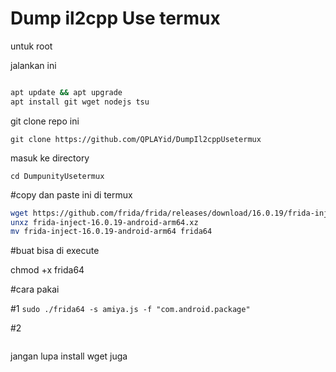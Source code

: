 # Dump il2cpp Use termux 

untuk root 

jalankan ini 

```bash

apt update && apt upgrade
apt install git wget nodejs tsu
```

git clone repo ini 
```
git clone https://github.com/QPLAYid/DumpIl2cppUsetermux
``` 
masuk ke directory 
```
cd DumpunityUsetermux 
```

#copy dan paste ini di termux 


```bash
wget https://github.com/frida/frida/releases/download/16.0.19/frida-inject-16.0.19-android-arm64.xz
unxz frida-inject-16.0.19-android-arm64.xz
mv frida-inject-16.0.19-android-arm64 frida64
```

#buat bisa di execute 

chmod +x frida64



#cara pakai 

#1 
```sudo ./frida64 -s amiya.js -f "com.android.package" ```



#2 
``` sudo ./frida64 -s amiya.js -p 30347

``` 
jangan lupa install wget juga


















